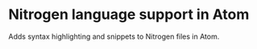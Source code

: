 # Nitrogen language support in Atom

Adds syntax highlighting and snippets to Nitrogen files in Atom.

